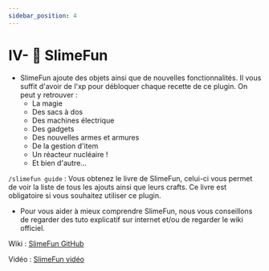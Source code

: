 ```yaml
---
sidebar_position: 4
---
```


# IV- 🌴 SlimeFun

- SlimeFun ajoute des objets ainsi que de nouvelles fonctionnalités. Il vous suffit d'avoir de l'xp pour débloquer chaque recette de ce plugin. On peut y retrouver :
	- La magie
	- Des sacs à dos
	- Des machines électrique
	- Des gadgets
	- Des nouvelles armes et armures
	- De la gestion d'item
	- Un réacteur nucléaire !
	- Et bien d'autre...

`/slimefun guide` : Vous obtenez le livre de SlimeFun, celui-ci vous permet de voir la liste de tous les ajouts ainsi que leurs crafts. Ce livre est obligatoire si vous souhaitez utiliser ce plugin.

- Pour vous aider à mieux comprendre SlimeFun, nous vous conseillons de regarder des tuto explicatif sur internet et/ou de regarder le wiki officiel.

Wiki : [SlimeFun GitHub](https://github.com/Slimefun/Slimefun4/wiki)

Vidéo : [SlimeFun vidéo](https://youtu.be/RiyNemIqj0Q?si=tz6-G1CZ1EYY7Adq)
